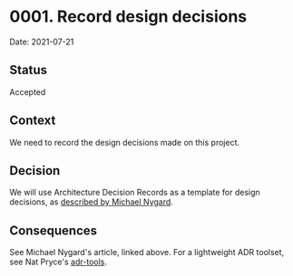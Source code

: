 # 0001. Record design decisions

Date: 2021-07-21

## Status

Accepted

## Context

We need to record the design decisions made on this project.

## Decision

We will use Architecture Decision Records as a template for design decisions, as [described by Michael Nygard](http://thinkrelevance.com/blog/2011/11/15/documenting-architecture-decisions).

## Consequences

See Michael Nygard's article, linked above. 
For a lightweight ADR toolset, see Nat Pryce's [adr-tools](https://github.com/npryce/adr-tools).
